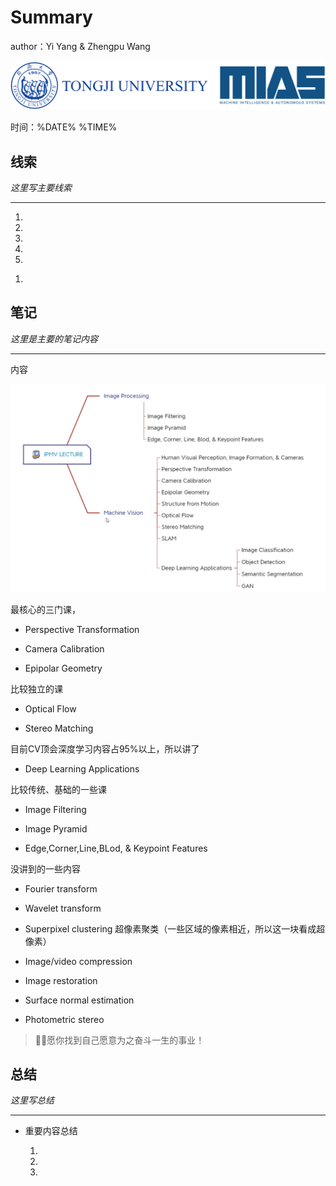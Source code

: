 # Summary

author：Yi Yang & Zhengpu Wang

![](image/image_bpnaHSTccp.png)

时间：%DATE% %TIME%

## 线索

*这里写主要线索*

***

1.

2.

3.

4.

5.

<!---->

1.

## 笔记

*这里是主要的笔记内容*

***

内容

![](image/image__y_GnLH7Uw.png)

最核心的三门课，

*   Perspective Transformation

*   Camera Calibration

*   Epipolar Geometry

比较独立的课

*   Optical Flow

*   Stereo Matching

目前CV顶会深度学习内容占95%以上，所以讲了

*   Deep Learning Applications

比较传统、基础的一些课

*   Image Filtering

*   Image Pyramid

*   Edge,Corner,Line,BLod, & Keypoint Features

没讲到的一些内容

*   Fourier transform

*   Wavelet transform

*   Superpixel clustering 超像素聚类（一些区域的像素相近，所以这一块看成超像素）

*   Image/video compression

*   Image restoration

*   Surface normal estimation

*   Photometric stereo

> 🧑‍🍳愿你找到自己愿意为之奋斗一生的事业！

## 总结

*这里写总结*

***

*   重要内容总结

    1.

    2.

    3.
